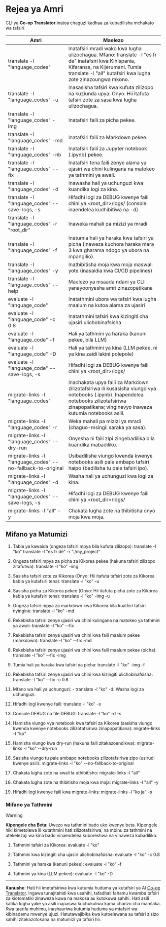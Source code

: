 <!--
CO_OP_TRANSLATOR_METADATA:
{
  "original_hash": "a6cddf5e9648ef0bba0de7eb07e74cf1",
  "translation_date": "2025-10-15T03:45:23+00:00",
  "source_file": "getting_started/command-reference.md",
  "language_code": "sw"
}
-->
# Rejea ya Amri

CLI ya **Co-op Translator** inatoa chaguzi kadhaa za kubadilisha mchakato wa tafsiri:

Amri                                         | Maelezo
----------------------------------------------|-------------------------------------------------------------------------------------------------------------------------------------------------------------------------------------------------------
translate -l "language_codes"                 | Inatafsiri mradi wako kwa lugha ulizochagua. Mfano: translate -l "es fr de" inatafsiri kwa Kihispania, Kifaransa, na Kijerumani. Tumia translate -l "all" kutafsiri kwa lugha zote zinazoungwa mkono.
translate -l "language_codes" -u              | Inasasisha tafsiri kwa kufuta zilizopo na kuziunda upya. Onyo: Hii itafuta tafsiri zote za sasa kwa lugha ulizochagua.
translate -l "language_codes" -img            | Inatafsiri faili za picha pekee.
translate -l "language_codes" -md             | Inatafsiri faili za Markdown pekee.
translate -l "language_codes" -nb             | Inatafsiri faili za Jupyter notebook (.ipynb) pekee.
translate -l "language_codes" --fix           | Inatafsiri tena faili zenye alama ya ujasiri wa chini kulingana na matokeo ya tathmini ya awali.
translate -l "language_codes" -d              | Inawasha hali ya uchunguzi kwa kuandika logi za kina.
translate -l "language_codes" --save-logs, -s | Hifadhi logi za DEBUG kwenye faili chini ya <root_dir>/logs/ (console inaendelea kudhibitiwa na -d)
translate -l "language_codes" -r "root_dir"   | Inaweka mahali pa mizizi ya mradi
translate -l "language_codes" -f              | Inatumia hali ya haraka kwa tafsiri ya picha (inaweza kuchora haraka mara 3 kwa gharama ndogo ya ubora na mpangilio).
translate -l "language_codes" -y              | Inathibitisha moja kwa moja maswali yote (inasaidia kwa CI/CD pipelines)
translate -l "language_codes" --help          | Maelezo ya msaada ndani ya CLI yanayoonyesha amri zinazopatikana
evaluate -l "language_code"                  | Inatathmini ubora wa tafsiri kwa lugha maalum na kutoa alama za ujasiri
evaluate -l "language_code" -c 0.8           | Inatathmini tafsiri kwa kizingiti cha ujasiri ulichobinafsisha
evaluate -l "language_code" -f               | Hali ya tathmini ya haraka (kanuni pekee, bila LLM)
evaluate -l "language_code" -D               | Hali ya tathmini ya kina (LLM pekee, ni ya kina zaidi lakini polepole)
evaluate -l "language_code" --save-logs, -s  | Hifadhi logi za DEBUG kwenye faili chini ya <root_dir>/logs/
migrate-links -l "language_codes"             | Inachakata upya faili za Markdown zilizotafsiriwa ili kusasisha viungo vya notebooks (.ipynb). Inapendelea notebooks zilizotafsiriwa zinapopatikana; vinginevyo inaweza kutumia notebooks asili.
migrate-links -l "language_codes" -r          | Weka mahali pa mizizi ya mradi (chaguo-msingi: saraka ya sasa).
migrate-links -l "language_codes" --dry-run   | Onyesha ni faili zipi zingebadilika bila kuandika mabadiliko.
migrate-links -l "language_codes" --no-fallback-to-original | Usibadilishe viungo kwenda kwenye notebooks asili pale ambapo tafsiri haipo (badilisha tu pale tafsiri ipo).
migrate-links -l "language_codes" -d          | Washa hali ya uchunguzi kwa logi za kina.
migrate-links -l "language_codes" --save-logs, -s | Hifadhi logi za DEBUG kwenye faili chini ya <root_dir>/logs/
migrate-links -l "all" -y                      | Chakata lugha zote na thibitisha onyo moja kwa moja.

## Mifano ya Matumizi

  1. Tabia ya kawaida (ongeza tafsiri mpya bila kufuta zilizopo):   translate -l "ko"    translate -l "es fr de" -r "./my_project"

  2. Ongeza tafsiri mpya za picha za Kikorea pekee (hakuna tafsiri zilizopo zitafutwa):    translate -l "ko" -img

  3. Sasisha tafsiri zote za Kikorea (Onyo: Hii itafuta tafsiri zote za Kikorea kabla ya kutafsiri tena):    translate -l "ko" -u

  4. Sasisha picha za Kikorea pekee (Onyo: Hii itafuta picha zote za Kikorea kabla ya kutafsiri tena):    translate -l "ko" -img -u

  5. Ongeza tafsiri mpya za markdown kwa Kikorea bila kuathiri tafsiri nyingine:    translate -l "ko" -md

  6. Rekebisha tafsiri zenye ujasiri wa chini kulingana na matokeo ya tathmini ya awali: translate -l "ko" --fix

  7. Rekebisha tafsiri zenye ujasiri wa chini kwa faili maalum pekee (markdown): translate -l "ko" --fix -md

  8. Rekebisha tafsiri zenye ujasiri wa chini kwa faili maalum pekee (picha): translate -l "ko" --fix -img

  9. Tumia hali ya haraka kwa tafsiri ya picha:    translate -l "ko" -img -f

  10. Rekebisha tafsiri zenye ujasiri wa chini kwa kizingiti ulichobinafsisha: translate -l "ko" --fix -c 0.8

  11. Mfano wa hali ya uchunguzi: - translate -l "ko" -d: Washa logi za uchunguzi.
  12. Hifadhi logi kwenye faili: translate -l "ko" -s
  13. Console DEBUG na file DEBUG: translate -l "ko" -d -s

  14. Hamisha viungo vya notebook kwa tafsiri za Kikorea (sasisha viungo kwenda kwenye notebooks zilizotafsiriwa zinapopatikana):    migrate-links -l "ko"

  15. Hamisha viungo kwa dry-run (hakuna faili zitakazoandikwa):    migrate-links -l "ko" --dry-run

  16. Sasisha viungo tu pale ambapo notebooks zilizotafsiriwa zipo (usirudi kwenye asili):    migrate-links -l "ko" --no-fallback-to-original

  17. Chakata lugha zote na swali la uthibitisho:    migrate-links -l "all"

  18. Chakata lugha zote na thibitisho moja kwa moja:    migrate-links -l "all" -y
  19. Hifadhi logi kwenye faili kwa migrate-links:    migrate-links -l "ko ja" -s

### Mifano ya Tathmini

> [!WARNING]  
> **Kipengele cha Beta**: Uwezo wa tathmini bado uko kwenye beta. Kipengele hiki kimetolewa ili kutathmini hati zilizotafsiriwa, na mbinu za tathmini na utekelezaji wa kina bado vinaendelea kuboreshwa na vinaweza kubadilika.

  1. Tathmini tafsiri za Kikorea: evaluate -l "ko"

  2. Tathmini kwa kizingiti cha ujasiri ulichobinafsisha: evaluate -l "ko" -c 0.8

  3. Tathmini ya haraka (kanuni pekee): evaluate -l "ko" -f

  4. Tathmini ya kina (LLM pekee): evaluate -l "ko" -D

---

**Kanusho**:
Hati hii imetafsiriwa kwa kutumia huduma ya kutafsiri ya AI [Co-op Translator](https://github.com/Azure/co-op-translator). Ingawa tunajitahidi kwa usahihi, tafadhali fahamu kwamba tafsiri za kiotomatiki zinaweza kuwa na makosa au kutokuwa sahihi. Hati asili katika lugha yake ya asili inapaswa kuchukuliwa kama chanzo cha mamlaka. Kwa taarifa muhimu, inashauriwa kutumia huduma ya mtafsiri wa kibinadamu mwenye ujuzi. Hatutawajibika kwa kutoelewana au tafsiri zisizo sahihi zitakazotokana na matumizi ya tafsiri hii.